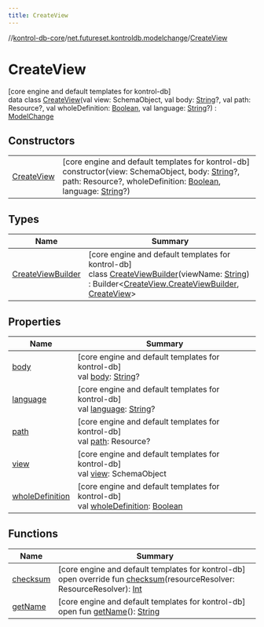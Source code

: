 ```yaml
---
title: CreateView
---
```

//[kontrol-db-core](../../../index.html)/[net.futureset.kontroldb.modelchange](../index.html)/[CreateView](index.html)



# CreateView



[core engine and default templates for kontrol-db]\
data class [CreateView](index.html)(val view: SchemaObject, val body: [String](https://kotlinlang.org/api/latest/jvm/stdlib/kotlin/-string/index.html)?, val path: Resource?, val wholeDefinition: [Boolean](https://kotlinlang.org/api/latest/jvm/stdlib/kotlin/-boolean/index.html), val language: [String](https://kotlinlang.org/api/latest/jvm/stdlib/kotlin/-string/index.html)?) : [ModelChange](../-model-change/index.html)



## Constructors


| | |
|---|---|
| [CreateView](-create-view.html) | [core engine and default templates for kontrol-db]<br>constructor(view: SchemaObject, body: [String](https://kotlinlang.org/api/latest/jvm/stdlib/kotlin/-string/index.html)?, path: Resource?, wholeDefinition: [Boolean](https://kotlinlang.org/api/latest/jvm/stdlib/kotlin/-boolean/index.html), language: [String](https://kotlinlang.org/api/latest/jvm/stdlib/kotlin/-string/index.html)?) |


## Types


| Name | Summary |
|---|---|
| [CreateViewBuilder](-create-view-builder/index.html) | [core engine and default templates for kontrol-db]<br>class [CreateViewBuilder](-create-view-builder/index.html)(viewName: [String](https://kotlinlang.org/api/latest/jvm/stdlib/kotlin/-string/index.html)) : Builder&lt;[CreateView.CreateViewBuilder](-create-view-builder/index.html), [CreateView](index.html)&gt; |


## Properties


| Name | Summary |
|---|---|
| [body](body.html) | [core engine and default templates for kontrol-db]<br>val [body](body.html): [String](https://kotlinlang.org/api/latest/jvm/stdlib/kotlin/-string/index.html)? |
| [language](language.html) | [core engine and default templates for kontrol-db]<br>val [language](language.html): [String](https://kotlinlang.org/api/latest/jvm/stdlib/kotlin/-string/index.html)? |
| [path](path.html) | [core engine and default templates for kontrol-db]<br>val [path](path.html): Resource? |
| [view](view.html) | [core engine and default templates for kontrol-db]<br>val [view](view.html): SchemaObject |
| [wholeDefinition](whole-definition.html) | [core engine and default templates for kontrol-db]<br>val [wholeDefinition](whole-definition.html): [Boolean](https://kotlinlang.org/api/latest/jvm/stdlib/kotlin/-boolean/index.html) |


## Functions


| Name | Summary |
|---|---|
| [checksum](checksum.html) | [core engine and default templates for kontrol-db]<br>open override fun [checksum](checksum.html)(resourceResolver: ResourceResolver): [Int](https://kotlinlang.org/api/latest/jvm/stdlib/kotlin/-int/index.html) |
| [getName](../-model-change/get-name.html) | [core engine and default templates for kontrol-db]<br>open fun [getName](../-model-change/get-name.html)(): [String](https://kotlinlang.org/api/latest/jvm/stdlib/kotlin/-string/index.html) |

